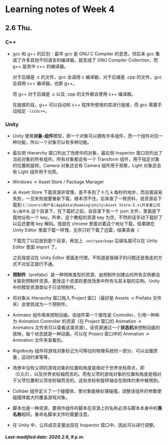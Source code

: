 # Learning notes of Week 4

## 2.6 Thu.

### C++

+ gcc 和 g++ 的区别：最早 gcc 是 GNU C Compiler 的意思，但后来 gcc 集成了许多其他不同语言的编译器，就变成了 GNU Compiler Collection，而 g++ 是其中 c++ 的编译器。

  对于后缀是 .c 的文件，gcc 会调用 c 编译器，对于后缀是 .cpp 的文件，gcc 会调用 c++ 编译器，也即 g++。

  而 g++ 对于后缀是 .c 以及 .cpp 的文件都会使用 c++ 编译器。

  在链接阶段，g++ 可以自动和 c++ 程序所使用的库进行链接，而 gcc 需要手动指定 `-lstdc++`。


### Unity

+ Unity 使用**对象-组件**模型，即一个对象可以拥有许多组件，而一个组件对应一种功能，所以一个对象可以有多种功能。

+ 最左侧 Hierarchy 窗口列出了场景中的对象，最右侧 Inspector 窗口则列出了当前对象的所有组件。所有对象都会有一个 Transform 组件，用于指定对象的位置和旋转。Camera 对象还会有 Camera 组件用于观察，Light 对象还会有 Light 组件用于光照。

+ Windows -> Asset Store / Package Manager

+ 从 Asset Store 下载资源非常慢，差不多到了十几 k 每秒的地步，而且极容易失败，一旦失败就要重新下载，根本顶不住。后来查了一顿资料，说资源会下载到 `C:\Users\用户名\AppData\Roaming\Unity\Asset Store-5.x\开发者公司名\插件名` 这个目录下，在下载好之前，该目录下有一个 json 文件，里面是下载地址和一个 key。所幸，这个教程的资源 key 为空，不然的话手动下载好了以后还要用 key 解码。我就在 chrome 里面对着这个地址下载，结果跟在 Unity Editor 里面下载一样慢，无奈只好下载了迅雷，结果真香（

  下载完了以后放到那个目录，再加上 `.unitypackage` 后缀名就可以在 Unity Editor 里面 import 了。

  之前我尝试在 Unity Editor 里面走代理，不知道是我梯子的问题还是我走的方式不对反正就行不通。

+ **预制件**（prefabs）是一种特殊类型的资源，由预制件创建出的所有实例都会关联到预制件资源，更改这个资源将更改场景中所有与其关联的实例。Unity 中的模型资源类似于只读预制件。

+ 将对象从 Hierarchy 窗口拖入 Project 窗口（最好是 Assets -> Prefabs 文件夹）会使其成为一个预制件。

+ Animator 组件用来控制动画，该组件第一个属性是 Controller，引用一种称为 Animation Controller 的资源（在 Project 窗口的 Animation -> Animators 文件夹可以查看这类资源），该资源通过一个**状态机**来控制动画的放映，每个状态就是一种动画，可以在 Project 窗口中的 Animation -> Animation 文件夹查看到。

+ Rigidbody 组件将游戏对象标记为可移动的物理系统的一部分，可以设置质量，运动约束等等。

+ 场景中没有父项的游戏对象的位置和角度是相对于世界坐标原点，即（0,0,0），以及世界坐标轴而言的。而有父项的游戏对象的位置和角度是相对于父项位置和父项坐标轴而言的。这些坐标和旋转轴会在刚体约束中被用到。

+ Collider 组件定义了一个碰撞体，使对象能够处理碰撞。调整该组件的参数使碰撞体能大约覆盖游戏对象。

+ 脚本也是一种资源，要用作组件的脚本在资源上的名称必须与脚本本身中的**类名称**相同，重命名脚本文件时需要注意。

+ 在 Unity 中，公共成员变量出现在 Inspector 窗口中，因此可以进行调整。

##### Last-modified date: 2020.2.6, 9 p.m.

